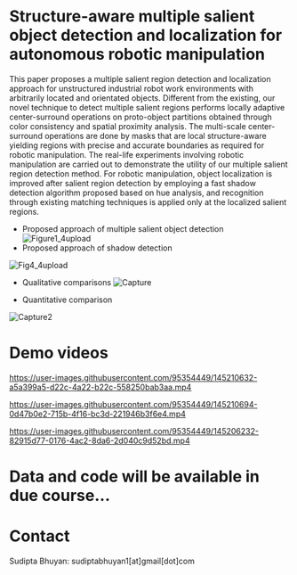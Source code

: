 # Structure-aware multiple salient object detection and localization for autonomous robotic manipulation
This paper proposes a multiple salient region detection and localization approach for unstructured industrial robot work environments with arbitrarily located and orientated objects. Different from the existing, our novel technique to detect multiple salient regions performs locally adaptive center-surround operations on proto-object partitions obtained through color consistency and spatial proximity analysis. The multi-scale center-surround operations are done by masks that are local structure-aware yielding regions with precise and accurate boundaries as required for robotic manipulation. The real-life experiments involving robotic manipulation are carried out to demonstrate the utility of our multiple salient region detection method. For robotic manipulation, object localization is improved after salient region detection by employing a fast shadow detection algorithm proposed based on hue analysis, and recognition through existing matching techniques is applied only at the localized salient regions. 
* Proposed approach of multiple salient object detection 
![Figure1_4upload](https://user-images.githubusercontent.com/95354449/144278486-73c9ad82-8d66-4689-9a82-ff706e9533e6.jpg)
* Proposed approach of shadow detection 

![Fig4_4upload](https://user-images.githubusercontent.com/95354449/144279895-68331d5a-f308-4aaf-a88e-0bb8b5b04234.jpg)
 * Qualitative comparisons
![Capture](https://user-images.githubusercontent.com/95354449/144281750-ad6da316-4249-4aeb-9a24-f7777d263fc7.JPG)

* Quantitative comparison

![Capture2](https://user-images.githubusercontent.com/95354449/144282802-ecad1a3a-b897-4ddd-bd01-6270b2c13d38.JPG)
# Demo videos


https://user-images.githubusercontent.com/95354449/145210632-a5a399a5-d22c-4a22-b22c-558250bab3aa.mp4

https://user-images.githubusercontent.com/95354449/145210694-0d47b0e2-715b-4f16-bc3d-221946b3f6e4.mp4

https://user-images.githubusercontent.com/95354449/145206232-82915d77-0176-4ac2-8da6-2d040c9d52bd.mp4

# Data and code will be available in due course...
# Contact
Sudipta Bhuyan: sudiptabhuyan1[at]gmail[dot]com







